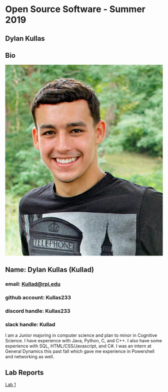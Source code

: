 # Open Source Software - Summer 2019
## Dylan Kullas

## Bio
![Me](labs/lab-01/images/me.jpg)
## Name: Dylan Kullas (Kullad)
### email: Kullad@rpi.edu 
### github account: Kullas233
### discord handle: Kullas233
### slack handle: Kullad
I am a Junior majoring in computer science and plan to minor in Cognitive Science. I have experience with Java, Python, C,  and C++. I also have some experience with SQL, HTML/CSS/Javascript, and C#. I was an intern at General Dynamics this past fall which gave me experience in Powershell and networking as well.

## Lab Reports
[Lab 1](labs/lab-01/report.md)
